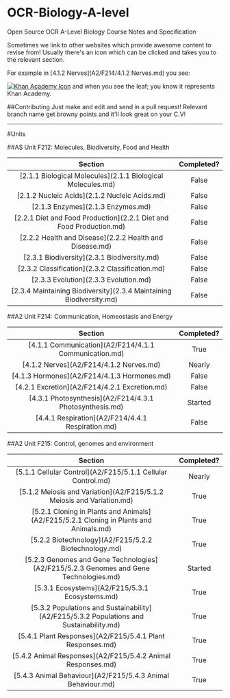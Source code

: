 OCR-Biology-A-level
==================

Open Source OCR A-Level Biology Course Notes and Specification

Sometimes we link to other websites which provide awesome content to revise from! Usually there's an icon which can be clicked and takes you to the relevant section.

For example in [4.1.2 Nerves](A2/F214/4.1.2 Nerves.md) you see:

[![Khan Academy Icon](https://s3.amazonaws.com/f.cl.ly/items/0j0g3f2t2i0i2O1B163w/favicon.ico)](https://www.khanacademy.org) and when you see the leaf; you know it represents Khan Academy.

##Contributing
Just make and edit and send in a pull request!
Relevant branch name get browny points and it'll look great on your C.V!
___

#Units

##AS Unit F212: Molecules, Biodiversity, Food and Health

| Section        | Completed?           |
| :-------------: |:-------------:|
| [2.1.1 Biological Molecules](2.1.1 Biological Molecules.md)| False |
| [2.1.2 Nucleic Acids](2.1.2 Nucleic Acids.md)| False      |
| [2.1.3 Enzymes](2.1.3 Enzymes.md)| False      |
| [2.2.1 Diet and Food Production](2.2.1 Diet and Food Production.md)| False      |
| [2.2.2 Health and Disease](2.2.2 Health and Disease.md)| False      |
| [2.3.1 Biodiversity](2.3.1 Biodiversity.md)| False      |
| [2.3.2 Classification](2.3.2 Classification.md)| False      |
| [2.3.3 Evolution](2.3.3 Evolution.md)| False      |
| [2.3.4 Maintaining Biodiversity](2.3.4 Maintaining Biodiversity.md)| False      |


##A2 Unit F214: Communication, Homeostasis and Energy

| Section        | Completed?           |
| :-------------: |:-------------:|
| [4.1.1 Communication](A2/F214/4.1.1 Communication.md)| True |
| [4.1.2 Nerves](A2/F214/4.1.2 Nerves.md)| Nearly      |
| [4.1.3 Hormones](A2/F214/4.1.3 Hormones.md)| False      |
| [4.2.1 Excretion](A2/F214/4.2.1 Excretion.md)| False      |
| [4.3.1 Photosynthesis](A2/F214/4.3.1 Photosynthesis.md)| Started      |
| [4.4.1 Respiration](A2/F214/4.4.1 Respiration.md)| False      |

##A2 Unit F215: Control, genomes and environment

| Section        | Completed?           |
| :-------------: |:-------------:|
| [5.1.1 Cellular Control](A2/F215/5.1.1 Cellular Control.md)| Nearly |
| [5.1.2 Meiosis and Variation](A2/F215/5.1.2 Meiosis and Variation.md)| True |
| [5.2.1 Cloning in Plants and Animals](A2/F215/5.2.1 Cloning in Plants and Animals.md)| True |
| [5.2.2 Biotechnology](A2/F215/5.2.2 Biotechnology.md)| True |
| [5.2.3 Genomes and Gene Technologies](A2/F215/5.2.3 Genomes and Gene Technologies.md)| Started |
| [5.3.1 Ecosystems](A2/F215/5.3.1 Ecosystems.md)| True |
| [5.3.2 Populations and Sustainability](A2/F215/5.3.2 Populations and Sustainability.md)| True |
| [5.4.1 Plant Responses](A2/F215/5.4.1 Plant Responses.md)| True |
| [5.4.2 Animal Responses](A2/F215/5.4.2 Animal Responses.md)| True |
| [5.4.3 Animal Behaviour](A2/F215/5.4.3 Animal Behaviour.md)| True |
